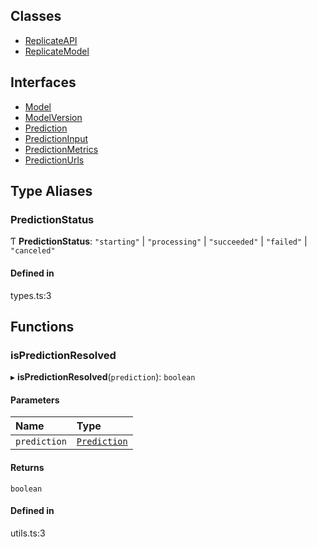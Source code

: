 ## Classes

- [ReplicateAPI](classes/ReplicateAPI.md)
- [ReplicateModel](classes/ReplicateModel.md)

## Interfaces

- [Model](interfaces/Model.md)
- [ModelVersion](interfaces/ModelVersion.md)
- [Prediction](interfaces/Prediction.md)
- [PredictionInput](interfaces/PredictionInput.md)
- [PredictionMetrics](interfaces/PredictionMetrics.md)
- [PredictionUrls](interfaces/PredictionUrls.md)

## Type Aliases

### PredictionStatus

Ƭ **PredictionStatus**: ``"starting"`` \| ``"processing"`` \| ``"succeeded"`` \| ``"failed"`` \| ``"canceled"``

#### Defined in

types.ts:3

## Functions

### isPredictionResolved

▸ **isPredictionResolved**(`prediction`): `boolean`

#### Parameters

| Name | Type |
| :------ | :------ |
| `prediction` | [`Prediction`](interfaces/Prediction.md) |

#### Returns

`boolean`

#### Defined in

utils.ts:3
